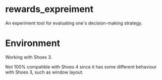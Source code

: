 # rewards_expreiment
An experiment tool for evaluating one's decision-making strategy. 


# Environment
Working with Shoes 3. 

Not 100% compatible with Shoes 4 since it has some different behaviour with Shoes 3, such as window layout. 
